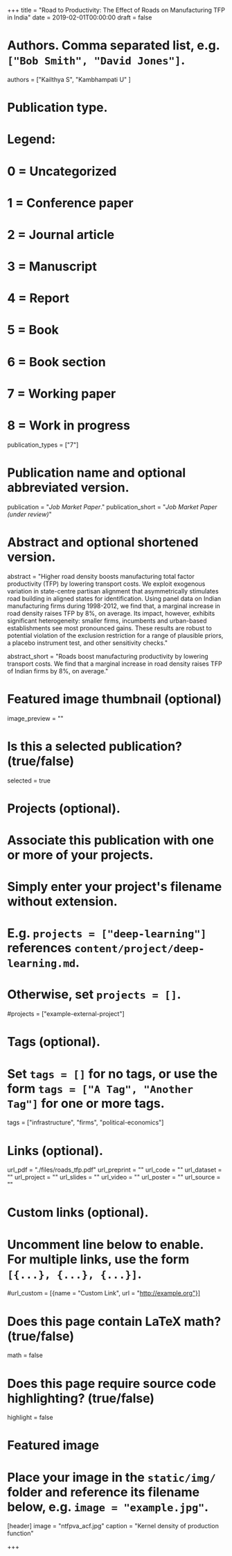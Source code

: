 +++
title = "Road to Productivity: The Effect of Roads on Manufacturing TFP in India"
date = 2019-02-01T00:00:00
draft = false

# Authors. Comma separated list, e.g. `["Bob Smith", "David Jones"]`.
authors = ["Kailthya S", "Kambhampati U" ]

# Publication type.
# Legend:
# 0 = Uncategorized
# 1 = Conference paper
# 2 = Journal article
# 3 = Manuscript
# 4 = Report
# 5 = Book
# 6 = Book section
# 7 = Working paper
# 8 = Work in progress
publication_types = ["7"]

# Publication name and optional abbreviated version.
publication = "*Job Market Paper*."
publication_short = "*Job Market Paper (under review)*"

# Abstract and optional shortened version.
abstract = "Higher road density boosts manufacturing total factor productivity (TFP) by lowering transport costs. We exploit exogenous variation in state-centre partisan alignment that asymmetrically stimulates road building in aligned states for identification. Using panel data on Indian manufacturing firms during 1998-2012, we find that, a marginal increase in road density raises TFP by 8%, on average. Its impact, however, exhibits significant heterogeneity: smaller firms, incumbents and urban-based establishments see most pronounced gains. These results are robust to potential violation of the exclusion restriction for a range of plausible priors, a placebo instrument test, and other sensitivity checks."

abstract_short = "Roads boost manufacturing productivity by lowering transport costs. We find that a marginal increase in road density raises TFP of Indian firms by 8%, on average."

# Featured image thumbnail (optional)
image_preview = ""

# Is this a selected publication? (true/false)
selected = true

# Projects (optional).
#   Associate this publication with one or more of your projects.
#   Simply enter your project's filename without extension.
#   E.g. `projects = ["deep-learning"]` references `content/project/deep-learning.md`.
#   Otherwise, set `projects = []`.
#projects = ["example-external-project"]

# Tags (optional).
#   Set `tags = []` for no tags, or use the form `tags = ["A Tag", "Another Tag"]` for one or more tags.
tags = ["infrastructure", "firms", "political-economics"]

# Links (optional).
url_pdf = "./files/roads_tfp.pdf"
url_preprint = ""
url_code = ""
url_dataset = ""
url_project = ""
url_slides = ""
url_video = ""
url_poster = ""
url_source = ""

# Custom links (optional).
#   Uncomment line below to enable. For multiple links, use the form `[{...}, {...}, {...}]`.
#url_custom = [{name = "Custom Link", url = "http://example.org"}]

# Does this page contain LaTeX math? (true/false)
math = false

# Does this page require source code highlighting? (true/false)
highlight = false

# Featured image
# Place your image in the `static/img/` folder and reference its filename below, e.g. `image = "example.jpg"`.
[header]
image = "ntfpva_acf.jpg"
caption = "Kernel density of production function"

+++
